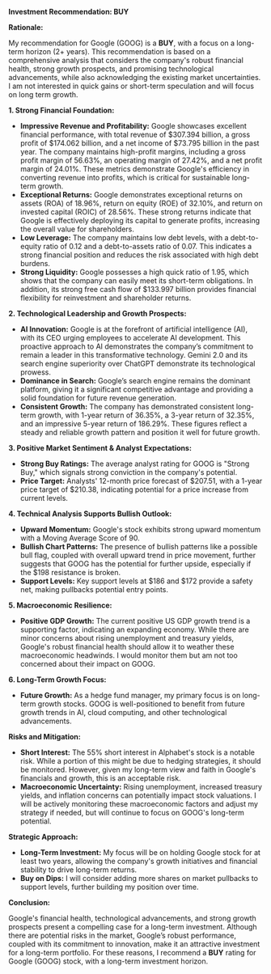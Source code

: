 **Investment Recommendation: BUY**

**Rationale:**

My recommendation for Google (GOOG) is a **BUY**, with a focus on a long-term horizon (2+ years). This recommendation is based on a comprehensive analysis that considers the company's robust financial health, strong growth prospects, and promising technological advancements, while also acknowledging the existing market uncertainties. I am not interested in quick gains or short-term speculation and will focus on long term growth.

**1. Strong Financial Foundation:**

*   **Impressive Revenue and Profitability:** Google showcases excellent financial performance, with total revenue of $307.394 billion, a gross profit of $174.062 billion, and a net income of $73.795 billion in the past year. The company maintains high-profit margins, including a gross profit margin of 56.63%, an operating margin of 27.42%, and a net profit margin of 24.01%. These metrics demonstrate Google's efficiency in converting revenue into profits, which is critical for sustainable long-term growth.
*   **Exceptional Returns:** Google demonstrates exceptional returns on assets (ROA) of 18.96%, return on equity (ROE) of 32.10%, and return on invested capital (ROIC) of 28.56%. These strong returns indicate that Google is effectively deploying its capital to generate profits, increasing the overall value for shareholders.
*   **Low Leverage:** The company maintains low debt levels, with a debt-to-equity ratio of 0.12 and a debt-to-assets ratio of 0.07. This indicates a strong financial position and reduces the risk associated with high debt burdens.
*   **Strong Liquidity:** Google possesses a high quick ratio of 1.95, which shows that the company can easily meet its short-term obligations. In addition, its strong free cash flow of $133.997 billion provides financial flexibility for reinvestment and shareholder returns.

**2. Technological Leadership and Growth Prospects:**

*   **AI Innovation:** Google is at the forefront of artificial intelligence (AI), with its CEO urging employees to accelerate AI development. This proactive approach to AI demonstrates the company’s commitment to remain a leader in this transformative technology. Gemini 2.0 and its search engine superiority over ChatGPT demonstrate its technological prowess.
*   **Dominance in Search:** Google’s search engine remains the dominant platform, giving it a significant competitive advantage and providing a solid foundation for future revenue generation.
*   **Consistent Growth:** The company has demonstrated consistent long-term growth, with 1-year return of 36.35%, a 3-year return of 32.35%, and an impressive 5-year return of 186.29%. These figures reflect a steady and reliable growth pattern and position it well for future growth.

**3. Positive Market Sentiment & Analyst Expectations:**

*   **Strong Buy Ratings:** The average analyst rating for GOOG is "Strong Buy," which signals strong conviction in the company's potential.
*   **Price Target:** Analysts' 12-month price forecast of $207.51, with a 1-year price target of $210.38, indicating potential for a price increase from current levels.

**4. Technical Analysis Supports Bullish Outlook:**

*   **Upward Momentum:** Google's stock exhibits strong upward momentum with a Moving Average Score of 90.
*   **Bullish Chart Patterns:** The presence of bullish patterns like a possible bull flag, coupled with overall upward trend in price movement, further suggests that GOOG has the potential for further upside, especially if the $198 resistance is broken.
*   **Support Levels:** Key support levels at $186 and $172 provide a safety net, making pullbacks potential entry points.

**5. Macroeconomic Resilience:**

*   **Positive GDP Growth:** The current positive US GDP growth trend is a supporting factor, indicating an expanding economy. While there are minor concerns about rising unemployment and treasury yields, Google's robust financial health should allow it to weather these macroeconomic headwinds. I would monitor them but am not too concerned about their impact on GOOG.

**6. Long-Term Growth Focus:**

*   **Future Growth:** As a hedge fund manager, my primary focus is on long-term growth stocks. GOOG is well-positioned to benefit from future growth trends in AI, cloud computing, and other technological advancements.

**Risks and Mitigation:**

*   **Short Interest:** The 55% short interest in Alphabet's stock is a notable risk. While a portion of this might be due to hedging strategies, it should be monitored. However, given my long-term view and faith in Google's financials and growth, this is an acceptable risk.
*   **Macroeconomic Uncertainty:** Rising unemployment, increased treasury yields, and inflation concerns can potentially impact stock valuations. I will be actively monitoring these macroeconomic factors and adjust my strategy if needed, but will continue to focus on GOOG's long-term potential.

**Strategic Approach:**

*   **Long-Term Investment:** My focus will be on holding Google stock for at least two years, allowing the company's growth initiatives and financial stability to drive long-term returns.
*   **Buy on Dips:** I will consider adding more shares on market pullbacks to support levels, further building my position over time.

**Conclusion:**

Google's financial health, technological advancements, and strong growth prospects present a compelling case for a long-term investment. Although there are potential risks in the market, Google’s robust performance, coupled with its commitment to innovation, make it an attractive investment for a long-term portfolio. For these reasons, I recommend a **BUY** rating for Google (GOOG) stock, with a long-term investment horizon.